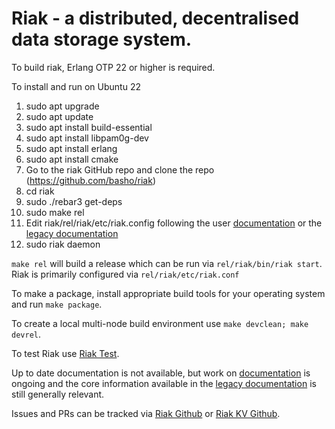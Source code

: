 # Riak - a distributed, decentralised data storage system.

To build riak, Erlang OTP 22 or higher is required.

To install and run on Ubuntu 22

1. sudo apt upgrade
2. sudo apt update
3. sudo apt install build-essential
4. sudo apt install libpam0g-dev
5. sudo apt install erlang
6. sudo apt install cmake
7. Go to the riak GitHub repo and clone the repo (https://github.com/basho/riak)
8.  cd riak
9. sudo ./rebar3 get-deps
10. sudo make rel
11. Edit riak/rel/riak/etc/riak.config following the user  [documentation](https://www.tiot.jp/riak-docs/riak/kv/2.9.10/) or the [legacy documentation](https://docs.riak.com/riak/kv/latest/index.html)
12. sudo riak daemon

`make rel` will build a release which can be run via `rel/riak/bin/riak start`.  Riak is primarily configured via `rel/riak/etc/riak.conf`

To make a package, install appropriate build tools for your operating system and run `make package`.

To create a local multi-node build environment use `make devclean; make devrel`.

To test Riak use [Riak Test](https://github.com/basho/riak_test/blob/develop-3.0/doc/SIMPLE_SETUP.md).

Up to date documentation is not available, but work on [documentation](https://www.tiot.jp/riak-docs/riak/kv/2.9.10/) is ongoing and the core information available in the [legacy documentation](https://docs.riak.com/riak/kv/latest/index.html) is still generally relevant.

Issues and PRs can be tracked via [Riak Github](https://github.com/basho/riak/issues) or [Riak KV Github](https://github.com/basho/riak_kv/issues).
